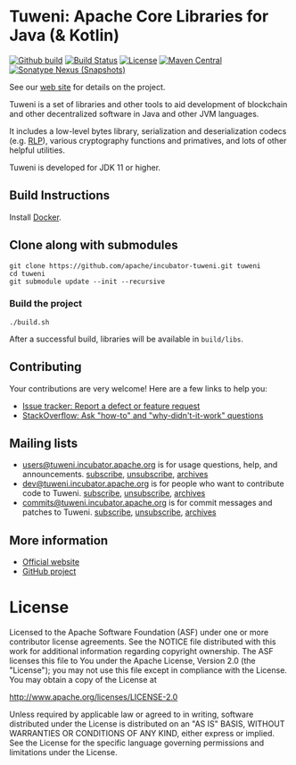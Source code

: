 # Tuweni: Apache Core Libraries for Java (& Kotlin)

[![Github build](https://github.com/apache/incubator-tuweni/workflows/master%20pr%20build/badge.svg)](https://github.com/apache/incubator-tuweni/actions?query=workflow%3A%22master+pr+build%22)
[![Build Status](https://builds.apache.org/job/Apache%20Tuweni/job/CI/badge/icon)](https://builds.apache.org/job/Apache%20Tuweni/job/CI/)
[![License](https://img.shields.io/badge/License-Apache%202.0-blue.svg)](https://github.com/incubator-tuweni/blob/master/LICENSE)
[![Maven Central](https://maven-badges.herokuapp.com/maven-central/org.apache.tuweni/tuweni/badge.svg?style=plastic)](https://maven-badges.herokuapp.com/maven-central/org.apache.tuweni/tuweni)
[![Sonatype Nexus (Snapshots)](https://img.shields.io/nexus/s/https/repository.apache.org/org.apache.tuweni/tuweni.svg)](https://repository.apache.org/content/repositories/snapshots/org/apache/tuweni/tuweni/)

See our [web site](https://tuweni.apache.org) for details on the project.

Tuweni is a set of libraries and other tools to aid development of blockchain and other decentralized software in Java and other JVM languages.

It includes a low-level bytes library, serialization and deserialization codecs (e.g. [RLP](https://github.com/ethereum/wiki/wiki/RLP)), various cryptography functions and primatives, and lots of other helpful utilities.

Tuweni is developed for JDK 11 or higher.

## Build Instructions

Install [Docker](https://docs.docker.com/get-docker/).

## Clone along with submodules ##
    git clone https://github.com/apache/incubator-tuweni.git tuweni
    cd tuweni
    git submodule update --init --recursive

### Build the project ###
    ./build.sh


After a successful build, libraries will be available in `build/libs`.

## Contributing

Your contributions are very welcome! Here are a few links to help you:

- [Issue tracker: Report a defect or feature request](https://issues.apache.org/jira/projects/TUWENI/issues)
- [StackOverflow: Ask "how-to" and "why-didn't-it-work" questions](https://stackoverflow.com/questions/ask?tags=tuweni)

## Mailing lists

- [users@tuweni.incubator.apache.org](users@tuweni.apache.org) is for usage questions, help, and announcements. [subscribe](users-subscribe@tuweni.apache.org?subject=send%20this%20email%20to%20subscribe), [unsubscribe](dev-unsubscribe@tuweni.apache.org?subject=send%20this%20email%20to%20unsubscribe), [archives](https://www.mail-archive.com/users@tuweni.apache.org/)
- [dev@tuweni.incubator.apache.org](dev@tuweni.apache.org) is for people who want to contribute code to Tuweni. [subscribe](dev-subscribe@tuweni.apache.org?subject=send%20this%20email%20to%20subscribe), [unsubscribe](dev-unsubscribe@tuweni.apache.org?subject=send%20this%20email%20to%20unsubscribe), [archives](https://www.mail-archive.com/dev@tuweni.apache.org/)
- [commits@tuweni.incubator.apache.org](commits@tuweni.apache.org) is for commit messages and patches to Tuweni. [subscribe](commits-subscribe@tuweni.apache.org?subject=send%20this%20email%20to%20subscribe), [unsubscribe](commits-unsubscribe@tuweni.apache.org?subject=send%20this%20email%20to%20unsubscribe), [archives](https://www.mail-archive.com/commits@tuweni.apache.org/)

## More information

- [Official website](https://tuweni.apache.org)
- [GitHub project](https://github.com/apache/incubator-tuweni)

# License

Licensed to the Apache Software Foundation (ASF) under one or more contributor license agreements. See the NOTICE
file distributed with this work for additional information regarding copyright ownership. The ASF licenses this file
to You under the Apache License, Version 2.0 (the "License"); you may not use this file except in compliance with the
License. You may obtain a copy of the License at

http://www.apache.org/licenses/LICENSE-2.0

Unless required by applicable law or agreed to in writing, software distributed under the License is distributed on
an "AS IS" BASIS, WITHOUT WARRANTIES OR CONDITIONS OF ANY KIND, either express or implied. See the License for the
specific language governing permissions and limitations under the License.
